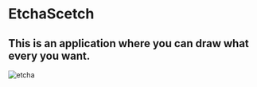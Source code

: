# EtchaScetch
## This is an application where you can draw what every you want.




![etcha](https://github.com/er1ck02/EtchaScetch/blob/master/etcha.png)
